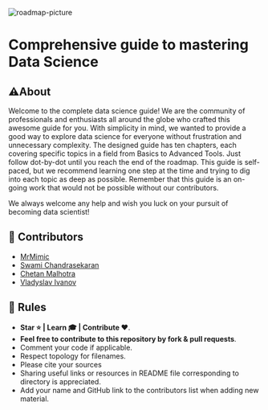 ![roadmap-picture](http://nirvacana.com/thoughts/wp-content/uploads/2013/07/RoadToDataScientist1.png)

# Comprehensive guide to mastering Data Science

## ⚠️About

Welcome to the complete data science guide! We are the community of professionals and enthusiasts all around the globe who crafted this awesome guide for you. With simplicity in mind, we wanted to provide a good way to explore data science for everyone without frustration and unnecessary complexity. The designed guide has ten chapters, each covering specific topics in a field from Basics to Advanced Tools. Just follow dot-by-dot until you reach the end of the roadmap. This guide is self-paced, but we recommend learning one step at the time and trying to dig into each topic as deep as possible. Remember that this guide is an on-going work that would not be possible without our contributors. 

We always welcome any help and wish you luck on your pursuit of becoming data scientist!

## 📣 Contributors
- [MrMimic](https://github.com/MrMimic/)
- [Swami Chandrasekaran](https://github.com/swamichandra?tab=repositories)
- [Chetan Malhotra](https://github.com/debuggermalhotra)
- [Vladyslav Ivanov](https://github.com/vladivanov20)

## 📃 Rules
* __Star ⭐️ | Learn 🎓 | Contribute ❤️__.
* __Feel free to contribute to this repository by fork & pull requests__.
* Comment your code if applicable.
* Respect topology for filenames.
* Please cite your sources 
* Sharing useful links or resources in README file corresponding to directory is appreciated.
* Add your name and GitHub link to the contributors list when adding new material.
